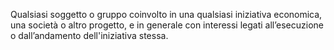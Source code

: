 Qualsiasi soggetto o gruppo coinvolto in una qualsiasi iniziativa economica, una società o altro progetto, e in generale con interessi legati all’esecuzione o dall’andamento dell'iniziativa stessa.
